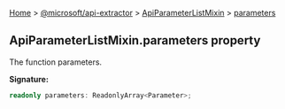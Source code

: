 [Home](./index) &gt; [@microsoft/api-extractor](./api-extractor.md) &gt; [ApiParameterListMixin](./api-extractor.apiparameterlistmixin.md) &gt; [parameters](./api-extractor.apiparameterlistmixin.parameters.md)

## ApiParameterListMixin.parameters property

The function parameters.

<b>Signature:</b>

```typescript
readonly parameters: ReadonlyArray<Parameter>;
```
